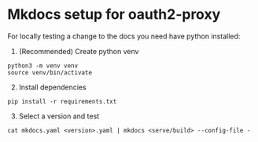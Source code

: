 # Mkdocs setup for oauth2-proxy

For locally testing a change to the docs you need have python installed:

1. (Recommended) Create python venv

```
python3 -m venv venv
source venv/bin/activate
```

2. Install dependencies

```
pip install -r requirements.txt
```

3. Select a version and test
```
cat mkdocs.yaml <version>.yaml | mkdocs <serve/build> --config-file -
```
